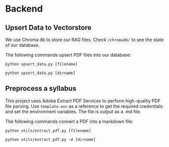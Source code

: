 # Backend

## Upsert Data to Vectorstore
We use Chroma db to store our RAG files.
Check `/chromadb/` to see the state of our database.

The following commands upsert PDF files into our database:

`python upsert_data.py [filename]`

`python upsert_data.py [dirname]`

## Preprocess a syllabus
This project uses Adobe Extract PDF Services to perform high-quality PDF file parsing.
Use `template.env` as a reference to get the required credentials and set the environment variables.
The file is output as a .md file.

The following commands convert a PDF into a markdown file:

`python utils/extract_pdf.py [filename]`

`python utils/extract_pdf.py -d [dirname]`